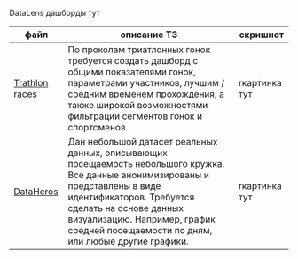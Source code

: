 DataLens дашборды тут

| файл | описание ТЗ | скришнот |
| ---- | ----------------------------------- | ----------- |
| [Trathlon races](https://datalens.yandex/qs80l6mnx79sc) | По проколам триатлонных гонок требуется создать дашборд с общими показателями гонок, параметрами участников, лучшим / средним временем прохождения, а также широкой возможностями фильтрации сегментов гонок и спортсменов | rкартинка тут | 
| [DataHeros](https://datalens.yandex/jfmj9iqus2cy5) | Дан небольшой датасет реальных данных, описывающих посещаемость небольшого кружка. Все данные анонимизированы и представлены в виде идентификаторов. Требуется сделать на основе данных визуализацию. Например, график средней посещаемости по дням, или любые другие графики. | rкартинка тут | 
